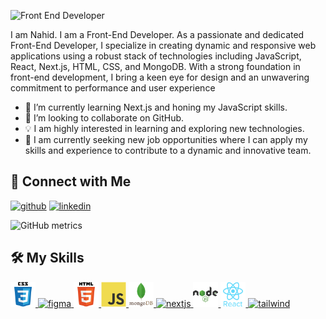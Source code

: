 
![Front End Developer](https://media.licdn.com/dms/image/D5616AQGYLxG78sUUMQ/profile-displaybackgroundimage-shrink_350_1400/0/1719473162013?e=1725494400&v=beta&t=FkR2ctvnJJ9L_D3bXPU-aE4iIcnCfLVUTRRu270kLgw)


I am Nahid. I am a Front-End Developer. As a passionate and dedicated Front-End Developer, I specialize in creating dynamic and responsive web applications using a robust stack of technologies including JavaScript, React, Next.js, HTML, CSS, and MongoDB. With a strong foundation in front-end development, I bring a keen eye for design and an unwavering commitment to performance and user experience

- 🌱 I’m currently learning Next.js and honing my JavaScript skills.
- 👯 I’m looking to collaborate on GitHub.
- 💡  I am highly interested in learning and exploring new technologies. 
- 🚀 I am currently seeking new job opportunities where I can apply my skills and experience to contribute to a dynamic and innovative team.

## 🔗 Connect with Me
</hr>


[<img src='https://cdn.jsdelivr.net/npm/simple-icons@3.0.1/icons/github.svg' alt='github' height='40'>](https://github.com/Nahid5h)  [<img src='https://cdn.jsdelivr.net/npm/simple-icons@3.0.1/icons/linkedin.svg' alt='linkedin' height='40'>](https://www.linkedin.com/in/https://www.linkedin.com/public-profile/settings?trk=d_flagship3_profile_self_view_public_profile&lipi=urn%3Ali%3Apage%3Ad_flagship3_profile_view_base%3B7xgDe7CQT%2BmdT0IAOUqxBQ%3D%3D/) 
 
</hr>


![GitHub metrics](https://metrics.lecoq.io/Nahid5h)  

</hr>

## 🛠 My Skills
<p className="gap-10" align="left"> <a href="https://www.w3schools.com/css/" target="_blank" rel="noreferrer"> <img src="https://raw.githubusercontent.com/devicons/devicon/master/icons/css3/css3-original-wordmark.svg" alt="css3" width="40" height="40"/> </a> <a href="https://www.figma.com/" target="_blank" rel="noreferrer"> <img src="https://www.vectorlogo.zone/logos/figma/figma-icon.svg" alt="figma" width="40" height="40"/> </a> <a href="https://www.w3.org/html/" target="_blank" rel="noreferrer"> <img src="https://raw.githubusercontent.com/devicons/devicon/master/icons/html5/html5-original-wordmark.svg" alt="html5" width="40" height="40"/> </a> <a href="https://developer.mozilla.org/en-US/docs/Web/JavaScript" target="_blank" rel="noreferrer"> <img src="https://raw.githubusercontent.com/devicons/devicon/master/icons/javascript/javascript-original.svg" alt="javascript" width="40" height="40"/> </a> <a href="https://www.mongodb.com/" target="_blank" rel="noreferrer"> <img src="https://raw.githubusercontent.com/devicons/devicon/master/icons/mongodb/mongodb-original-wordmark.svg" alt="mongodb" width="40" height="40"/> </a> <a href="https://nextjs.org/" target="_blank" rel="noreferrer"> <img src="https://cdn.worldvectorlogo.com/logos/nextjs-2.svg" alt="nextjs" width="40" height="40"/> </a> <a href="https://nodejs.org" target="_blank" rel="noreferrer"> <img src="https://raw.githubusercontent.com/devicons/devicon/master/icons/nodejs/nodejs-original-wordmark.svg" alt="nodejs" width="40" height="40"/> </a> <a href="https://reactjs.org/" target="_blank" rel="noreferrer"> <img src="https://raw.githubusercontent.com/devicons/devicon/master/icons/react/react-original-wordmark.svg" alt="react" width="40" height="40"/> </a> <a href="https://tailwindcss.com/" target="_blank" rel="noreferrer"> <img src="https://www.vectorlogo.zone/logos/tailwindcss/tailwindcss-icon.svg" alt="tailwind" width="40" height="40"/> </a> </p>

</br>


